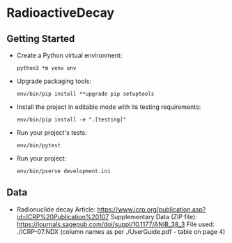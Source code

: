 # RadioactiveDecay

## Getting Started

* Create a Python virtual environment:

    ```python3 *m venv env```

* Upgrade packaging tools:

    ```env/bin/pip install **upgrade pip setuptools```

* Install the project in editable mode with its testing requirements:

    ```env/bin/pip install -e ".[testing]"```

* Run your project's tests:

    ```env/bin/pytest```

* Run your project:

    ```env/bin/pserve development.ini```

## Data
* Radionuclide decay
Article: https://www.icrp.org/publication.asp?id=ICRP%20Publication%20107
Supplementary Data (ZIP file): https://journals.sagepub.com/doi/suppl/10.1177/ANIB_38_3
File used: ./ICRP-07.NDX (column names as per ./UserGuide.pdf - table on page 4)